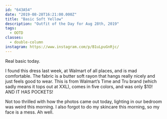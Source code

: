 ```yaml
---
id: "643A54"
date: "2019-08-28T16:21:00.000Z"
title: "Basic Soft Yellow"
description: "Outfit of the Day for Aug 28th, 2019"
tags:
  - OOTD
classes:
  - double-column
instagram: https://www.instagram.com/p/B1uLpuGnRjc/
---
```

Real basic today.

I found this dress last week, at Walmart of all places, and is mad comfortable. The fabric is a butter soft rayon that hangs really nicely and just feels good to wear. This is from Walmart’s Time and Tru brand (which sadly means it tops out at XXL), comes in five colors, and was only $10! AND IT HAS POCKETS!

Not too thrilled with how the photos came out today, lighting in our bedroom was weird this morning. I also forgot to do my skincare this morning, so my face is a mess. Ah well.
